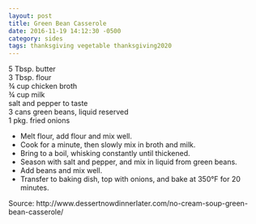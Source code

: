 ```yaml
---
layout: post
title: Green Bean Casserole
date: 2016-11-19 14:12:30 -0500
category: sides
tags: thanksgiving vegetable thanksgiving2020
---
```

5 Tbsp. butter  
3 Tbsp. flour  
¾ cup chicken broth  
¾ cup milk  
salt and pepper to taste  
3 cans green beans, liquid reserved  
1 pkg. fried onions  
<ul>
 	<li>Melt flour, add flour and mix well.</li>
 	<li>Cook for a minute, then slowly mix in broth and milk.</li>
 	<li>Bring to a boil, whisking constantly until thickened.</li>
 	<li>Season with salt and pepper, and mix in liquid from green beans.</li>
 	<li>Add beans and mix well.</li>
 	<li>Transfer to baking dish, top with onions, and bake at 350°F for 20 minutes.</li>
</ul>
Source: http://www.dessertnowdinnerlater.com/no-cream-soup-green-bean-casserole/  
